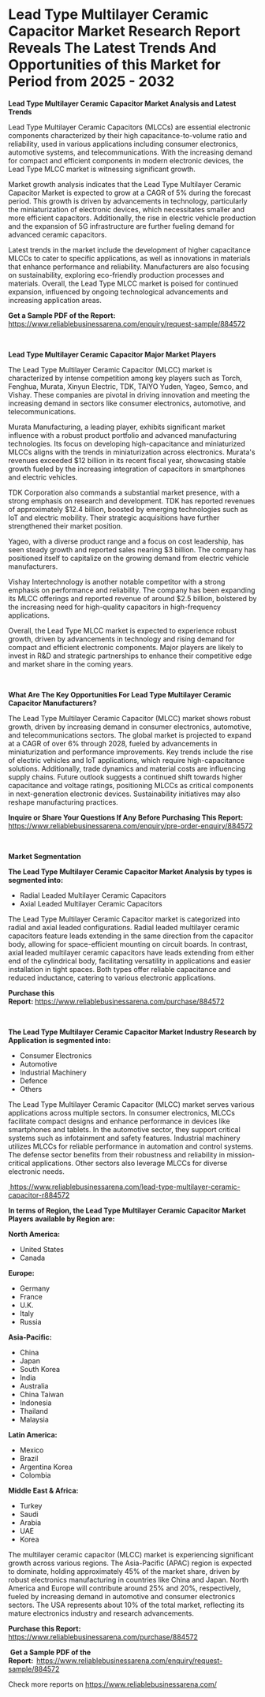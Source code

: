<p><h1>Lead Type Multilayer Ceramic Capacitor Market Research Report Reveals The Latest Trends And Opportunities of this Market for Period from 2025 - 2032</h1></p><p><strong>Lead Type Multilayer Ceramic Capacitor Market Analysis and Latest Trends</strong></p>
<p><p>Lead Type Multilayer Ceramic Capacitors (MLCCs) are essential electronic components characterized by their high capacitance-to-volume ratio and reliability, used in various applications including consumer electronics, automotive systems, and telecommunications. With the increasing demand for compact and efficient components in modern electronic devices, the Lead Type MLCC market is witnessing significant growth.</p><p>Market growth analysis indicates that the Lead Type Multilayer Ceramic Capacitor Market is expected to grow at a CAGR of 5% during the forecast period. This growth is driven by advancements in technology, particularly the miniaturization of electronic devices, which necessitates smaller and more efficient capacitors. Additionally, the rise in electric vehicle production and the expansion of 5G infrastructure are further fueling demand for advanced ceramic capacitors. </p><p>Latest trends in the market include the development of higher capacitance MLCCs to cater to specific applications, as well as innovations in materials that enhance performance and reliability. Manufacturers are also focusing on sustainability, exploring eco-friendly production processes and materials. Overall, the Lead Type MLCC market is poised for continued expansion, influenced by ongoing technological advancements and increasing application areas.</p></p>
<p><strong>Get a Sample PDF of the Report:&nbsp;</strong> <a href="https://www.reliablebusinessarena.com/enquiry/request-sample/884572?utm_campaign=2382&utm_medium=2&utm_source=Github&utm_content=ia&utm_term=12022025&utm_id=lead-type-multilayer-ceramic-capacitor">https://www.reliablebusinessarena.com/enquiry/request-sample/884572</a></p>
<p>&nbsp;</p>
<p><strong>Lead Type Multilayer Ceramic Capacitor Major Market Players</strong></p>
<p><p>The Lead Type Multilayer Ceramic Capacitor (MLCC) market is characterized by intense competition among key players such as Torch, Fenghua, Murata, Xinyun Electric, TDK, TAIYO Yuden, Yageo, Semco, and Vishay. These companies are pivotal in driving innovation and meeting the increasing demand in sectors like consumer electronics, automotive, and telecommunications.</p><p>Murata Manufacturing, a leading player, exhibits significant market influence with a robust product portfolio and advanced manufacturing technologies. Its focus on developing high-capacitance and miniaturized MLCCs aligns with the trends in miniaturization across electronics. Murata's revenues exceeded $12 billion in its recent fiscal year, showcasing stable growth fueled by the increasing integration of capacitors in smartphones and electric vehicles.</p><p>TDK Corporation also commands a substantial market presence, with a strong emphasis on research and development. TDK has reported revenues of approximately $12.4 billion, boosted by emerging technologies such as IoT and electric mobility. Their strategic acquisitions have further strengthened their market position.</p><p>Yageo, with a diverse product range and a focus on cost leadership, has seen steady growth and reported sales nearing $3 billion. The company has positioned itself to capitalize on the growing demand from electric vehicle manufacturers.</p><p>Vishay Intertechnology is another notable competitor with a strong emphasis on performance and reliability. The company has been expanding its MLCC offerings and reported revenue of around $2.5 billion, bolstered by the increasing need for high-quality capacitors in high-frequency applications.</p><p>Overall, the Lead Type MLCC market is expected to experience robust growth, driven by advancements in technology and rising demand for compact and efficient electronic components. Major players are likely to invest in R&D and strategic partnerships to enhance their competitive edge and market share in the coming years.</p></p>
<p>&nbsp;</p>
<p><strong>What Are The Key Opportunities For Lead Type Multilayer Ceramic Capacitor Manufacturers?</strong></p>
<p><p>The Lead Type Multilayer Ceramic Capacitor (MLCC) market shows robust growth, driven by increasing demand in consumer electronics, automotive, and telecommunications sectors. The global market is projected to expand at a CAGR of over 6% through 2028, fueled by advancements in miniaturization and performance improvements. Key trends include the rise of electric vehicles and IoT applications, which require high-capacitance solutions. Additionally, trade dynamics and material costs are influencing supply chains. Future outlook suggests a continued shift towards higher capacitance and voltage ratings, positioning MLCCs as critical components in next-generation electronic devices. Sustainability initiatives may also reshape manufacturing practices.</p></p>
<p><strong>Inquire or Share Your Questions If Any Before Purchasing This Report:</strong> <a href="https://www.reliablebusinessarena.com/enquiry/pre-order-enquiry/884572?utm_campaign=2382&utm_medium=2&utm_source=Github&utm_content=ia&utm_term=12022025&utm_id=lead-type-multilayer-ceramic-capacitor">https://www.reliablebusinessarena.com/enquiry/pre-order-enquiry/884572</a></p>
<p>&nbsp;</p>
<p><strong>Market Segmentation</strong></p>
<p><strong>The Lead Type Multilayer Ceramic Capacitor Market Analysis by types is segmented into:</strong></p>
<p><ul><li>Radial Leaded Multilayer Ceramic Capacitors</li><li>Axial Leaded Multilayer Ceramic Capacitors</li></ul></p>
<p><p>The Lead Type Multilayer Ceramic Capacitor market is categorized into radial and axial leaded configurations. Radial leaded multilayer ceramic capacitors feature leads extending in the same direction from the capacitor body, allowing for space-efficient mounting on circuit boards. In contrast, axial leaded multilayer ceramic capacitors have leads extending from either end of the cylindrical body, facilitating versatility in applications and easier installation in tight spaces. Both types offer reliable capacitance and reduced inductance, catering to various electronic applications.</p></p>
<p><strong>Purchase this Report:&nbsp;</strong><a href="https://www.reliablebusinessarena.com/purchase/884572?utm_campaign=2382&utm_medium=2&utm_source=Github&utm_content=ia&utm_term=12022025&utm_id=lead-type-multilayer-ceramic-capacitor">https://www.reliablebusinessarena.com/purchase/884572</a></p>
<p>&nbsp;</p>
<p><strong>The Lead Type Multilayer Ceramic Capacitor Market Industry Research by Application is segmented into:</strong></p>
<p><ul><li>Consumer Electronics</li><li>Automotive</li><li>Industrial Machinery</li><li>Defence</li><li>Others</li></ul></p>
<p><p>The Lead Type Multilayer Ceramic Capacitor (MLCC) market serves various applications across multiple sectors. In consumer electronics, MLCCs facilitate compact designs and enhance performance in devices like smartphones and tablets. In the automotive sector, they support critical systems such as infotainment and safety features. Industrial machinery utilizes MLCCs for reliable performance in automation and control systems. The defense sector benefits from their robustness and reliability in mission-critical applications. Other sectors also leverage MLCCs for diverse electronic needs.</p></p>
<p><a href="https://www.reliablebusinessarena.com/lead-type-multilayer-ceramic-capacitor-r884572?utm_campaign=2382&utm_medium=2&utm_source=Github&utm_content=ia&utm_term=12022025&utm_id=lead-type-multilayer-ceramic-capacitor">&nbsp;https://www.reliablebusinessarena.com/lead-type-multilayer-ceramic-capacitor-r884572</a></p>
<p><strong>In terms of Region, the Lead Type Multilayer Ceramic Capacitor Market Players available by Region are:</strong></p>
<p>
    <p> <strong> North America: </strong>
        <ul>
            <li>United States</li>
            <li>Canada</li>
        </ul>
        </p> 
    <p> <strong> Europe: </strong>
        <ul>
            <li>Germany</li>
            <li>France</li>
            <li>U.K.</li>
            <li>Italy</li>
            <li>Russia</li>
        </ul>
        </p> 
    <p> <strong> Asia-Pacific: </strong>
        <ul>
            <li>China</li>
            <li>Japan</li>
            <li>South Korea</li>
            <li>India</li>
            <li>Australia</li>
            <li>China Taiwan</li>
            <li>Indonesia</li>
            <li>Thailand</li>
            <li>Malaysia</li>
        </ul>
        </p> 
    <p> <strong> Latin America: </strong>
        <ul>
            <li>Mexico</li>
            <li>Brazil</li>
            <li>Argentina Korea</li>
            <li>Colombia</li>
        </ul>
        </p> 
    <p> <strong> Middle East & Africa: </strong>
        <ul>
            <li>Turkey</li>
            <li>Saudi</li>
            <li>Arabia</li>
            <li>UAE</li>
            <li>Korea</li>
        </ul>
    </p>
    </p>
<p><p>The multilayer ceramic capacitor (MLCC) market is experiencing significant growth across various regions. The Asia-Pacific (APAC) region is expected to dominate, holding approximately 45% of the market share, driven by robust electronics manufacturing in countries like China and Japan. North America and Europe will contribute around 25% and 20%, respectively, fueled by increasing demand in automotive and consumer electronics sectors. The USA represents about 10% of the total market, reflecting its mature electronics industry and research advancements.</p></p>
<p><strong>Purchase this Report: </strong><a href="https://www.reliablebusinessarena.com/purchase/884572?utm_campaign=2382&utm_medium=2&utm_source=Github&utm_content=ia&utm_term=12022025&utm_id=lead-type-multilayer-ceramic-capacitor">https://www.reliablebusinessarena.com/purchase/884572</a></p>
<p>&nbsp;<strong>Get a Sample PDF of the Report:&nbsp;&nbsp;</strong><a href="https://www.reliablebusinessarena.com/enquiry/request-sample/884572?utm_campaign=2382&utm_medium=2&utm_source=Github&utm_content=ia&utm_term=12022025&utm_id=lead-type-multilayer-ceramic-capacitor">https://www.reliablebusinessarena.com/enquiry/request-sample/884572</a></p>
<p><strong></strong></p>
<p>Check more reports on <a href="https://www.reliablebusinessarena.com/?utm_campaign=2382&utm_medium=2&utm_source=Github&utm_content=ia&utm_term=12022025&utm_id=lead-type-multilayer-ceramic-capacitor">https://www.reliablebusinessarena.com/</a></p>